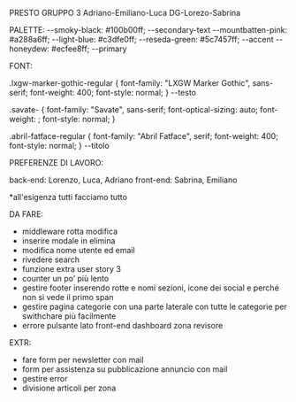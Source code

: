 PRESTO GRUPPO 3 Adriano-Emiliano-Luca DG-Lorezo-Sabrina

PALETTE:
--smoky-black: #100b00ff; --secondary-text
--mountbatten-pink: #a288a6ff;
--light-blue: #c3dfe0ff;
--reseda-green: #5c7457ff; --accent
--honeydew: #ecfee8ff; --primary

FONT:
<link rel="preconnect" href="https://fonts.googleapis.com">
<link rel="preconnect" href="https://fonts.gstatic.com" crossorigin>
<link href="https://fonts.googleapis.com/css2?family=Abril+Fatface&family=LXGW+Marker+Gothic&family=Savate:ital,wght@0,200..900;1,200..900&display=swap" rel="stylesheet">

.lxgw-marker-gothic-regular {
  font-family: "LXGW Marker Gothic", sans-serif;
  font-weight: 400;
  font-style: normal;
} --testo

.savate-<uniquifier> {
  font-family: "Savate", sans-serif;
  font-optical-sizing: auto;
  font-weight: <weight>;
  font-style: normal;
}

.abril-fatface-regular {
  font-family: "Abril Fatface", serif;
  font-weight: 400;
  font-style: normal;
 } --titolo

PREFERENZE DI LAVORO:

back-end: Lorenzo, Luca, Adriano
front-end: Sabrina, Emiliano

*all'esigenza tutti facciamo tutto





<!-- <div class="card-body ">
       <h5 class="card-title font-title">Titolo: <span class="font-text"> {{$article->title}}</span></h5>
         <p class="card-text font-title">Descrizione: <span class="font-text">{{$article->description}}</span> </p>
        <p class="card-text font-title">Prezzi: <span class="font-text">{{$article->price}}</span> </p>
        <a href="" class="link-offset-2 link-underline link-underline-opacity-0 text-color font-title">Categoria: <span class="font-text">{{$article->category->category_name}}</span> </a> -->





DA FARE:
- middleware rotta modifica
- inserire modale in elimina
- modifica nome utente ed email
- rivedere search
- funzione extra user story 3
- counter un po’ più lento
- gestire footer inserendo rotte e nomi sezioni, icone dei social e perché non si vede il primo span
- gestire pagina categorie con una parte laterale con tutte le categorie per swithchare più facilmente
- errore pulsante lato front-end dashboard zona revisore


EXTR:
- fare form per newsletter con mail
- form per assistenza su pubblicazione annuncio con mail
- gestire error
- divisione articoli per zona